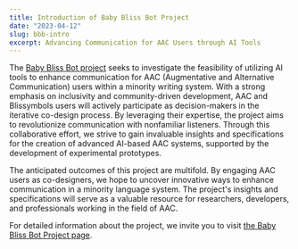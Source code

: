 ```yaml
---
title: Introduction of Baby Bliss Bot Project
date: "2023-04-12"
slug: bbb-intro
excerpt: Advancing Communication for AAC Users through AI Tools
---
```


The [Baby Bliss Bot project]((/baby-bliss-bot-project)) seeks to investigate the feasibility of utilizing AI tools
to enhance communication for AAC (Augmentative and Alternative Communication) users within a minority writing system.
With a strong emphasis on inclusivity and community-driven development, AAC and Blissymbols users will actively
participate as decision-makers in the iterative co-design process. By leveraging their expertise, the project aims
to revolutionize communication with nonfamiliar listeners. Through this collaborative effort, we strive to gain
invaluable insights and specifications for the creation of advanced AI-based AAC systems, supported by the development
of experimental prototypes.

The anticipated outcomes of this project are multifold. By engaging AAC users as co-designers, we hope to uncover
innovative ways to enhance communication in a minority language system. The project's insights and specifications will
serve as a valuable resource for researchers, developers, and professionals working in the field of AAC.

For detailed information about the project, we invite you to visit [the Baby Bliss Bot Project page](/baby-bliss-bot-project).
